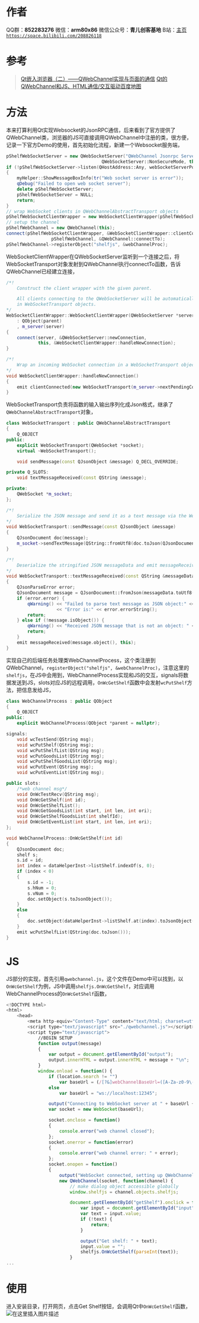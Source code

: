 ﻿# 作者
QQ群：**852283276**
微信：**arm80x86**
微信公众号：**青儿创客基地**
B站：[主页 `https://space.bilibili.com/208826118`](https://space.bilibili.com/208826118)

# 参考
> [Qt嵌入浏览器（二）——QWebChannel实现与页面的通信](https://www.jianshu.com/p/e25646ee2977)
> [Qt的QWebChannel和JS、HTML通信/交互驱动百度地图](https://blog.csdn.net/u014281970/article/details/82110446)

# 方法
本来打算利用Qt实现Websocket的JsonRPC通信，后来看到了官方提供了QWebChannel类，浏览器的JS可直接调用QWebChannel中注册的类，很方便，记录一下官方Demo的使用，首先初始化流程，新建一个Websocket服务端，
```cpp
pShelfWebSocketServer = new QWebSocketServer("QWebChannel Jsonrpc Server",
                                    QWebSocketServer::NonSecureMode, this);
if (!pShelfWebSocketServer->listen(QHostAddress::Any, webSocketServerPort))
{
    myHelper::ShowMessageBoxInfo(tr("Web socket server is error"));
    qDebug("Failed to open web socket server");
    delete pShelfWebSocketServer;
    pShelfWebSocketServer = NULL;
    return;
}
// wrap WebSocket clients in QWebChannelAbstractTransport objects
pShelfWebSocketClientWrapper = new WebSocketClientWrapper(pShelfWebSocketServer, this);
// setup the channel
pShelfWebChannel = new QWebChannel(this);
connect(pShelfWebSocketClientWrapper, &WebSocketClientWrapper::clientConnected,
                 pShelfWebChannel, &QWebChannel::connectTo);
pShelfWebChannel->registerObject("shelfjs", &webChannelProc);
```
WebSocketClientWrapper在QWebSocketServer监听到一个连接之后，将WebSocketTransport对象发射到QWebChannel执行connectTo函数，告诉QWebChannel已经建立连接，
```cpp
/*!
    Construct the client wrapper with the given parent.

    All clients connecting to the QWebSocketServer will be automatically wrapped
    in WebSocketTransport objects.
*/
WebSocketClientWrapper::WebSocketClientWrapper(QWebSocketServer *server, QObject *parent)
    : QObject(parent)
    , m_server(server)
{
    connect(server, &QWebSocketServer::newConnection,
            this, &WebSocketClientWrapper::handleNewConnection);
}

/*!
    Wrap an incoming WebSocket connection in a WebSocketTransport object.
*/
void WebSocketClientWrapper::handleNewConnection()
{
    emit clientConnected(new WebSocketTransport(m_server->nextPendingConnection()));
}
```
WebSocketTransport负责将函数的输入输出序列化成Json格式，继承了`QWebChannelAbstractTransport`对象，
```cpp
class WebSocketTransport : public QWebChannelAbstractTransport
{
    Q_OBJECT
public:
    explicit WebSocketTransport(QWebSocket *socket);
    virtual ~WebSocketTransport();

    void sendMessage(const QJsonObject &message) Q_DECL_OVERRIDE;

private Q_SLOTS:
    void textMessageReceived(const QString &message);

private:
    QWebSocket *m_socket;
};

/*!
    Serialize the JSON message and send it as a text message via the WebSocket to the client.
*/
void WebSocketTransport::sendMessage(const QJsonObject &message)
{
    QJsonDocument doc(message);
    m_socket->sendTextMessage(QString::fromUtf8(doc.toJson(QJsonDocument::Compact)));
}

/*!
    Deserialize the stringified JSON messageData and emit messageReceived.
*/
void WebSocketTransport::textMessageReceived(const QString &messageData)
{
    QJsonParseError error;
    QJsonDocument message = QJsonDocument::fromJson(messageData.toUtf8(), &error);
    if (error.error) {
        qWarning() << "Failed to parse text message as JSON object:" << messageData
                   << "Error is:" << error.errorString();
        return;
    } else if (!message.isObject()) {
        qWarning() << "Received JSON message that is not an object: " << messageData;
        return;
    }
    emit messageReceived(message.object(), this);
}
```
实现自己的后端任务处理类WebChannelProcess，这个类注册到QWebChannel，`registerObject("shelfjs", &webChannelProc)`，注意这里的`shelfjs`，在JS中会用到，WebChannelProcess实现和JS的交互，signals将数据发送到JS，slots对应JS的远程调用，`OnWcGetShelf`函数中会发射`wcPutShelf`方法，把信息发给JS，
```cpp
class WebChannelProcess : public QObject
{
    Q_OBJECT
public:
    explicit WebChannelProcess(QObject *parent = nullptr);

signals:
    void wcTestSend(QString msg);
    void wcPutShelf(QString msg);
    void wcPutShelfList(QString msg);
    void wcPutGoodsList(QString msg);
    void wcPutShelfGoodsList(QString msg);
    void wcPutEvent(QString msg);
    void wcPutEventList(QString msg);

public slots:
    /*web channel msg*/
    void OnWcTestRecv(QString msg);
    void OnWcGetShelf(int id);
    void OnWcGetShelfList();
    void OnWcGetGoodsList(int start, int len, int ori);
    void OnWcGetShelfGoodsList(int shelfId);
    void OnWcGetEventList(int start, int len, int ori);
};

void WebChannelProcess::OnWcGetShelf(int id)
{
    QJsonDocument doc;
    shelf s;
    s.id = id;
    int index = dataHelperInst->listShelf.indexOf(s, 0);
    if (index < 0)
    {
        s.id = -1;
        s.hNum = 0;
        s.vNum = 0;
        doc.setObject(s.toJsonObject());
    }
    else
    {
        doc.setObject(dataHelperInst->listShelf.at(index).toJsonObject());
    }
    emit wcPutShelfList(QString(doc.toJson()));
}
```

# JS
JS部分的实现，首先引用`qwebchannel.js`，这个文件在Demo中可以找到，以`OnWcGetShelf`为例，JS中调用`shelfjs.OnWcGetShelf`，对应调用WebChannelProcess的`OnWcGetShelf`函数，
```js
<!DOCTYPE html>
<html>
    <head>
        <meta http-equiv="Content-Type" content="text/html; charset=utf-8" />
        <script type="text/javascript" src="./qwebchannel.js"></script>
        <script type="text/javascript">
            //BEGIN SETUP
            function output(message)
            {
                var output = document.getElementById("output");
                output.innerHTML = output.innerHTML + message + "\n";
            }
            window.onload = function() {
                if (location.search != "")
                    var baseUrl = (/[?&]webChannelBaseUrl=([A-Za-z0-9\-:/\.]+)/.exec(location.search)[1]);
                else
                    var baseUrl = "ws://localhost:12345";

                output("Connecting to WebSocket server at " + baseUrl + ".");
                var socket = new WebSocket(baseUrl);

                socket.onclose = function()
                {
                    console.error("web channel closed");
                };
                socket.onerror = function(error)
                {
                    console.error("web channel error: " + error);
                };
                socket.onopen = function()
                {
                    output("WebSocket connected, setting up QWebChannel.");
                    new QWebChannel(socket, function(channel) {
                        // make dialog object accessible globally
                        window.shelfjs = channel.objects.shelfjs;

                        document.getElementById("getShelf").onclick = function() {
                            var input = document.getElementById("input");
                            var text = input.value;
                            if (!text) {
                                return;
                            }

                            output("Get shelf: " + text);
                            input.value = "";
                            shelfjs.OnWcGetShelf(parseInt(text));
                        }
...
```

# 使用
进入安装目录，打开网页，点击Get Shelf按钮，会调用Qt中`OnWcGetShelf`函数，
![在这里插入图片描述](https://img-blog.csdnimg.cn/20190529211957842.png?x-oss-process=image/watermark,type_ZmFuZ3poZW5naGVpdGk,shadow_10,text_aHR0cHM6Ly9ibG9nLmNzZG4ubmV0L1podV9aaHVfMjAwOQ==,size_16,color_FFFFFF,t_70)
